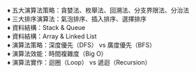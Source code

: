 ♦ 五大演算法策略：貪婪法、枚舉法、回溯法、分支界限法、分治法  
♦ 三大排序演算法：氣泡排序、插入排序、選擇排序  
♦ 資料結構：Stack & Queue  
♦ 資料結構：Array & Linked List  
♦ 演算法策略：深度優先（DFS） vs 廣度優先（BFS）  
♦ 演算法效能：時間複雜度（Big O）  
♦ 演算法實作：迴圈（Loop） vs 遞迴（Recursion）  
